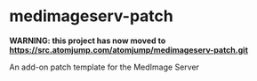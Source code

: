 # medimageserv-patch

__WARNING: this project has now moved to https://src.atomjump.com/atomjump/medimageserv-patch.git__

An add-on patch template for the MedImage Server
